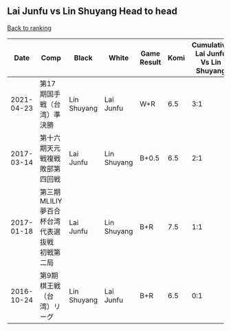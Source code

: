 ## Lai Junfu vs Lin Shuyang Head to head

[Back to ranking](../../index.md)




| **Date** | **Comp** | **Black** | **White** | **Game Result** | **Komi** | **Cumulative Lai Junfu Vs Lin Shuyang** | **Lai Junfu Streak** | **Lin Shuyang Streak** | 
| --- | --- | --- | --- | --- | --- | --- | --- | --- |
| 2021-04-23 | 第17期国手戦（台湾）準決勝 | Lin Shuyang | Lai Junfu | W+R | 6.5 | 3:1 | 3 | 0 | 
| 2017-03-14 | 第十六期天元戦複戦敗部第四回戦 | Lai Junfu | Lin Shuyang | B+0.5 | 6.5 | 2:1 | 2 | 0 | 
| 2017-01-18 | 第三期MLILIY夢百合杯台湾代表選抜戦 初戦第二局 | Lai Junfu | Lin Shuyang | B+R | 7.5 | 1:1 | 1 | 0 | 
| 2016-10-24 | 第9期棋王戦（台湾）リーグ | Lin Shuyang | Lai Junfu | B+R | 6.5 | 0:1 | 0 | 1 |




